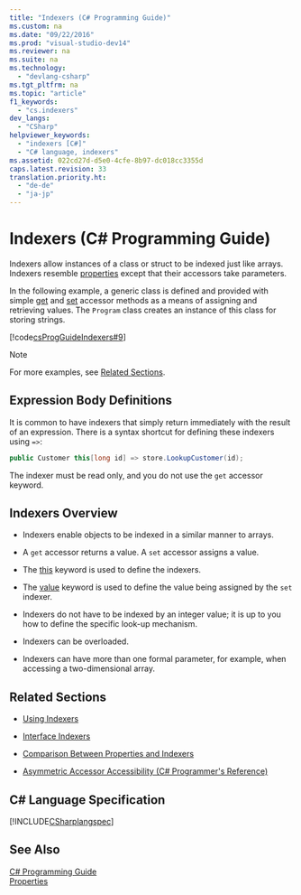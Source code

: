 ```yaml
---
title: "Indexers (C# Programming Guide)"
ms.custom: na
ms.date: "09/22/2016"
ms.prod: "visual-studio-dev14"
ms.reviewer: na
ms.suite: na
ms.technology: 
  - "devlang-csharp"
ms.tgt_pltfrm: na
ms.topic: "article"
f1_keywords: 
  - "cs.indexers"
dev_langs: 
  - "CSharp"
helpviewer_keywords: 
  - "indexers [C#]"
  - "C# language, indexers"
ms.assetid: 022cd27d-d5e0-4cfe-8b97-dc018cc3355d
caps.latest.revision: 33
translation.priority.ht: 
  - "de-de"
  - "ja-jp"
---
```

# Indexers (C# Programming Guide)
Indexers allow instances of a class or struct to be indexed just like arrays. Indexers resemble [properties](../vs140/properties--csharp-programming-guide-.md) except that their accessors take parameters.  
  
 In the following example, a generic class is defined and provided with simple [get](../vs140/get--csharp-reference-.md) and [set](../vs140/set--csharp-reference-.md) accessor methods as a means of assigning and retrieving values. The `Program` class creates an instance of this class for storing strings.  
  
 [!code[csProgGuideIndexers#9](../vs140/codesnippet/CSharp/indexers--csharp-programming-guide-_1.cs)]  
  
> [!NOTE]
>  For more examples, see [Related Sections](../vs140/indexers--csharp-programming-guide-.md#BKMK_RelatedSections).  
  
## Expression Body Definitions  
 It is common to have indexers that simply return immediately with the result of an expression.  There is a syntax shortcut for defining these indexers using `=>`:  
  
```c#  
public Customer this[long id] => store.LookupCustomer(id);  
```  
  
 The indexer must be read only, and you do not use the `get` accessor keyword.  
  
## Indexers Overview  
  
-   Indexers enable objects to be indexed in a similar manner to arrays.  
  
-   A `get` accessor returns a value. A `set` accessor assigns a value.  
  
-   The [this](../vs140/this--csharp-reference-.md) keyword is used to define the indexers.  
  
-   The [value](../vs140/value--csharp-reference-.md) keyword is used to define the value being assigned by the `set` indexer.  
  
-   Indexers do not have to be indexed by an integer value; it is up to you how to define the specific look-up mechanism.  
  
-   Indexers can be overloaded.  
  
-   Indexers can have more than one formal parameter, for example, when accessing a two-dimensional array.  
  
##  <a name="BKMK_RelatedSections"></a> Related Sections  
  
-   [Using Indexers](../vs140/using-indexers--csharp-programming-guide-.md)  
  
-   [Interface Indexers](../vs140/indexers-in-interfaces--csharp-programming-guide-.md)  
  
-   [Comparison Between Properties and Indexers](../vs140/comparison-between-properties-and-indexers--csharp-programming-guide-.md)  
  
-   [Asymmetric Accessor Accessibility (C# Programmer's Reference)](../vs140/restricting-accessor-accessibility--csharp-programming-guide-.md)  
  
## C# Language Specification  
 [!INCLUDE[CSharplangspec](../vs140/includes/csharplangspec_md.md)]  
  
## See Also  
 [C# Programming Guide](../vs140/csharp-programming-guide.md)   
 [Properties](../vs140/properties--csharp-programming-guide-.md)